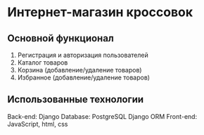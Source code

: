 # Интернет-магазин кроссовок

## Основной функционал
1. Регистрация и авторизация пользователей
2. Каталог товаров
3. Корзина (добавление/удаление товаров)
4. Избранное (добавление/удаление товаров)

## Использованные технологии
Back-end: Django
Database: PostgreSQL Django ORM
Front-end: JavaScript, html, css
